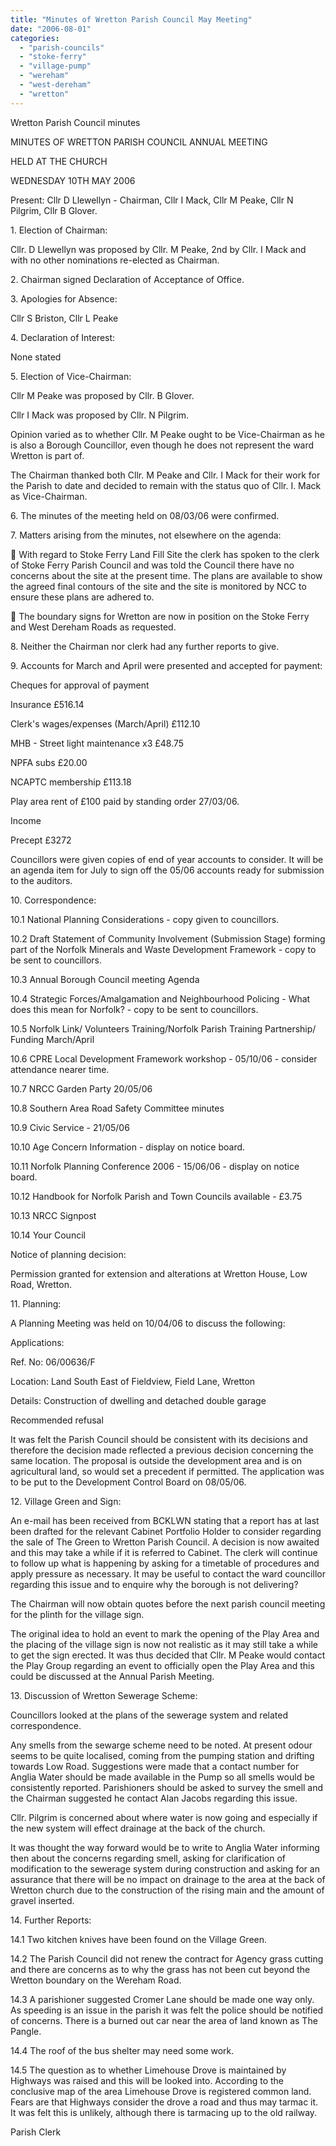 ```yaml
---
title: "Minutes of Wretton Parish Council May Meeting"
date: "2006-08-01"
categories: 
  - "parish-councils"
  - "stoke-ferry"
  - "village-pump"
  - "wereham"
  - "west-dereham"
  - "wretton"
---
```


Wretton Parish Council minutes

MINUTES OF WRETTON PARISH COUNCIL ANNUAL MEETING

HELD AT THE CHURCH

WEDNESDAY 10TH MAY 2006

Present: Cllr D Llewellyn - Chairman, Cllr I Mack, Cllr M Peake, Cllr N Pilgrim, Cllr B Glover.

1\. Election of Chairman:

Cllr. D Llewellyn was proposed by Cllr. M Peake, 2nd by Cllr. I Mack and with no other nominations re-elected as Chairman.

2\. Chairman signed Declaration of Acceptance of Office.

3\. Apologies for Absence:

Cllr S Briston, Cllr L Peake

4\. Declaration of Interest:

None stated

5\. Election of Vice-Chairman:

Cllr M Peake was proposed by Cllr. B Glover.

Cllr I Mack was proposed by Cllr. N Pilgrim.

Opinion varied as to whether Cllr. M Peake ought to be Vice-Chairman as he is also a Borough Councillor, even though he does not represent the ward Wretton is part of.

The Chairman thanked both Cllr. M Peake and Cllr. I Mack for their work for the Parish to date and decided to remain with the status quo of Cllr. I. Mack as Vice-Chairman.

6\. The minutes of the meeting held on 08/03/06 were confirmed.

7\. Matters arising from the minutes, not elsewhere on the agenda:

 With regard to Stoke Ferry Land Fill Site the clerk has spoken to the clerk of Stoke Ferry Parish Council and was told the Council there have no concerns about the site at the present time. The plans are available to show the agreed final contours of the site and the site is monitored by NCC to ensure these plans are adhered to.

 The boundary signs for Wretton are now in position on the Stoke Ferry and West Dereham Roads as requested.

8\. Neither the Chairman nor clerk had any further reports to give.

9\. Accounts for March and April were presented and accepted for payment:

Cheques for approval of payment

Insurance £516.14

Clerk's wages/expenses (March/April) £112.10

MHB - Street light maintenance x3 £48.75

NPFA subs £20.00

NCAPTC membership £113.18

Play area rent of £100 paid by standing order 27/03/06.

Income

Precept £3272

Councillors were given copies of end of year accounts to consider. It will be an agenda item for July to sign off the 05/06 accounts ready for submission to the auditors.

10\. Correspondence:

10.1 National Planning Considerations - copy given to councillors.

10.2 Draft Statement of Community Involvement (Submission Stage) forming part of the Norfolk Minerals and Waste Development Framework - copy to be sent to councillors.

10.3 Annual Borough Council meeting Agenda

10.4 Strategic Forces/Amalgamation and Neighbourhood Policing - What does this mean for Norfolk? - copy to be sent to councillors.

10.5 Norfolk Link/ Volunteers Training/Norfolk Parish Training Partnership/ Funding March/April

10.6 CPRE Local Development Framework workshop - 05/10/06 - consider attendance nearer time.

10.7 NRCC Garden Party 20/05/06

10.8 Southern Area Road Safety Committee minutes

10.9 Civic Service - 21/05/06

10.10 Age Concern Information - display on notice board.

10.11 Norfolk Planning Conference 2006 - 15/06/06 - display on notice board.

10.12 Handbook for Norfolk Parish and Town Councils available - £3.75

10.13 NRCC Signpost

10.14 Your Council

Notice of planning decision:

Permission granted for extension and alterations at Wretton House, Low Road, Wretton.

11\. Planning:

A Planning Meeting was held on 10/04/06 to discuss the following:

Applications:

Ref. No: 06/00636/F

Location: Land South East of Fieldview, Field Lane, Wretton

Details: Construction of dwelling and detached double garage

Recommended refusal

It was felt the Parish Council should be consistent with its decisions and therefore the decision made reflected a previous decision concerning the same location. The proposal is outside the development area and is on agricultural land, so would set a precedent if permitted. The application was to be put to the Development Control Board on 08/05/06.

12\. Village Green and Sign:

An e-mail has been received from BCKLWN stating that a report has at last been drafted for the relevant Cabinet Portfolio Holder to consider regarding the sale of The Green to Wretton Parish Council. A decision is now awaited and this may take a while if it is referred to Cabinet. The clerk will continue to follow up what is happening by asking for a timetable of procedures and apply pressure as necessary. It may be useful to contact the ward councillor regarding this issue and to enquire why the borough is not delivering?

The Chairman will now obtain quotes before the next parish council meeting for the plinth for the village sign.

The original idea to hold an event to mark the opening of the Play Area and the placing of the village sign is now not realistic as it may still take a while to get the sign erected. It was thus decided that Cllr. M Peake would contact the Play Group regarding an event to officially open the Play Area and this could be discussed at the Annual Parish Meeting.

13\. Discussion of Wretton Sewerage Scheme:

Councillors looked at the plans of the sewerage system and related correspondence.

Any smells from the sewarge scheme need to be noted. At present odour seems to be quite localised, coming from the pumping station and drifting towards Low Road. Suggestions were made that a contact number for Anglia Water should be made available in the Pump so all smells would be consistently reported. Parishioners should be asked to survey the smell and the Chairman suggested he contact Alan Jacobs regarding this issue.

Cllr. Pilgrim is concerned about where water is now going and especially if the new system will effect drainage at the back of the church.

It was thought the way forward would be to write to Anglia Water informing then about the concerns regarding smell, asking for clarification of modification to the sewerage system during construction and asking for an assurance that there will be no impact on drainage to the area at the back of Wretton church due to the construction of the rising main and the amount of gravel inserted.

14\. Further Reports:

14.1 Two kitchen knives have been found on the Village Green.

14.2 The Parish Council did not renew the contract for Agency grass cutting and there are concerns as to why the grass has not been cut beyond the Wretton boundary on the Wereham Road.

14.3 A parishioner suggested Cromer Lane should be made one way only. As speeding is an issue in the parish it was felt the police should be notified of concerns. There is a burned out car near the area of land known as The Pangle.

14.4 The roof of the bus shelter may need some work.

14.5 The question as to whether Limehouse Drove is maintained by Highways was raised and this will be looked into. According to the conclusive map of the area Limehouse Drove is registered common land. Fears are that Highways consider the drove a road and thus may tarmac it. It was felt this is unlikely, although there is tarmacing up to the old railway.

Parish Clerk
